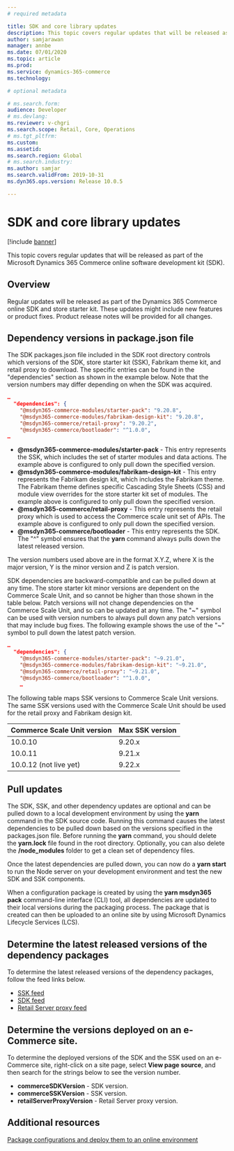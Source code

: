 ```yaml
---
# required metadata

title: SDK and core library updates
description: This topic covers regular updates that will be released as part of the Microsoft Dynamics 365 Commerce online software development kit (SDK).
author: samjarawan
manager: annbe
ms.date: 07/01/2020
ms.topic: article
ms.prod: 
ms.service: dynamics-365-commerce
ms.technology: 

# optional metadata

# ms.search.form: 
audience: Developer
# ms.devlang: 
ms.reviewer: v-chgri
ms.search.scope: Retail, Core, Operations
# ms.tgt_pltfrm: 
ms.custom: 
ms.assetid: 
ms.search.region: Global
# ms.search.industry: 
ms.author: samjar
ms.search.validFrom: 2019-10-31
ms.dyn365.ops.version: Release 10.0.5

---
```

# SDK and core library updates

[!include [banner](../includes/banner.md)]

This topic covers regular updates that will be released as part of the Microsoft Dynamics 365 Commerce online software development kit (SDK).

## Overview

Regular updates will be released as part of the Dynamics 365 Commerce online SDK and store starter kit. These updates might include new features or product fixes. Product release notes will be provided for all changes.

## Dependency versions in package.json file

The SDK packages.json file included in the SDK root directory controls which versions of the SDK, store starter kit (SSK), Fabrikam theme kit, and retail proxy to download.
The specific entries can be found in the "dependencies" section as shown in the example below. Note that the version numbers may differ depending on when the SDK was acquired.

```json
…
  "dependencies": {
    "@msdyn365-commerce-modules/starter-pack": "9.20.8",
    "@msdyn365-commerce-modules/fabrikam-design-kit": "9.20.8",
    "@msdyn365-commerce/retail-proxy": "9.20.2",
    "@msdyn365-commerce/bootloader": "^1.0.0",
…
```
- **@msdyn365-commerce-modules/starter-pack** - This entry represents the SSK, which includes the set of starter modules and data actions. The example above is configured to only pull down the specified version.
- **@msdyn365-commerce-modules/fabrikam-design-kit** - This entry represents the Fabrikam design kit, which includes the Fabrikam theme. The Fabrikam theme defines specific Cascading Style Sheets (CSS) and module view overrides for the store starter kit set of modules. The example above is configured to only pull down the specified version.
- **@msdyn365-commerce/retail-proxy** - This entry represents the retail proxy which is used to access the Commerce scale unit set of APIs. The example above is configured to only pull down the specified version.
- **@msdyn365-commerce/bootloader** - This entry represents the SDK. The "^" symbol ensures that the **yarn** command always pulls down the latest released version.

The version numbers used above are in the format X.Y.Z, where X is the major version, Y is the minor version and Z is patch version.  

SDK dependencies are backward-compatible and can be pulled down at any time. The store starter kit minor versions are dependent on the Commerce Scale Unit, and so cannot be higher than those shown in the table below. Patch versions will not change dependencies on the Commerce Scale Unit, and so can be updated at any time. The "&#126;" symbol can be used with version numbers to always pull down any patch versions that may include bug fixes. The following example shows the use of the "&#126;" symbol to pull down the latest patch version.

```json
…
  "dependencies": {
    "@msdyn365-commerce-modules/starter-pack": "~9.21.0",
    "@msdyn365-commerce-modules/fabrikam-design-kit": "~9.21.0",
    "@msdyn365-commerce/retail-proxy": "~9.21.0",
    "@msdyn365-commerce/bootloader": "^1.0.0",
    …
```

The following table maps SSK versions to Commerce Scale Unit versions. The same SSK versions used with the Commerce Scale Unit should be used for the retail proxy and Fabrikam design kit.

| Commerce Scale Unit version | Max SSK version |
| --------------- | --------------- |
| 10.0.10 | 9.20.x |
| 10.0.11 | 9.21.x |
| 10.0.12 (not live yet) | 9.22.x |

## Pull updates

The SDK, SSK, and other dependency updates are optional and can be pulled down to a local development environment by using the **yarn** command in the SDK source code. Running this command causes the latest dependencies to be pulled down based on the versions specified in the packages.json file. Before running the **yarn** command, you should delete the **yarn.lock** file found in the root directory. Optionally, you can also delete the **/node_modules** folder to get a clean set of dependency files.

Once the latest dependencies are pulled down, you can now do a **yarn start** to run the Node server on your development environment and test the new SDK and SSK components.

When a configuration package is created by using the **yarn msdyn365 pack** command-line interface (CLI) tool, all dependencies are updated to their local versions during the packaging process. The package that is created can then be uploaded to an online site by using Microsoft Dynamics Lifecycle Services (LCS).

## Determine the latest released versions of the dependency packages

To determine the latest released versions of the dependency packages, follow the feed links below.

- [SSK feed](https://dev.azure.com/commerce-partner/Registry/_packaging?_a=package&feed=dynamics365-commerce&view=versions&package=%40msdyn365-commerce-modules%2Fstarter-pack&protocolType=Npm)
- [SDK feed](https://dev.azure.com/commerce-partner/Registry/_packaging?_a=package&feed=dynamics365-commerce&view=versions&package=%40msdyn365-commerce%2Fbootloader&protocolType=Npm)
- [Retail Server proxy feed](https://dev.azure.com/commerce-partner/Registry/_packaging?_a=package&feed=dynamics365-commerce&view=versions&package=%40msdyn365-commerce%2Fretail-proxy&protocolType=Npm)

## Determine the versions deployed on an e-Commerce site.

To determine the deployed versions of the SDK and the SSK used on an e-Commerce site, right-click on a site page, select **View page source**, and then search for the strings below to see the version number.

- **commerceSDKVersion** - SDK version.
- **commerceSSKVersion** - SSK version.
- **retailServerProxyVersion** - Retail Server proxy version.

## Additional resources

[Package configurations and deploy them to an online environment](package-deploy.md)
